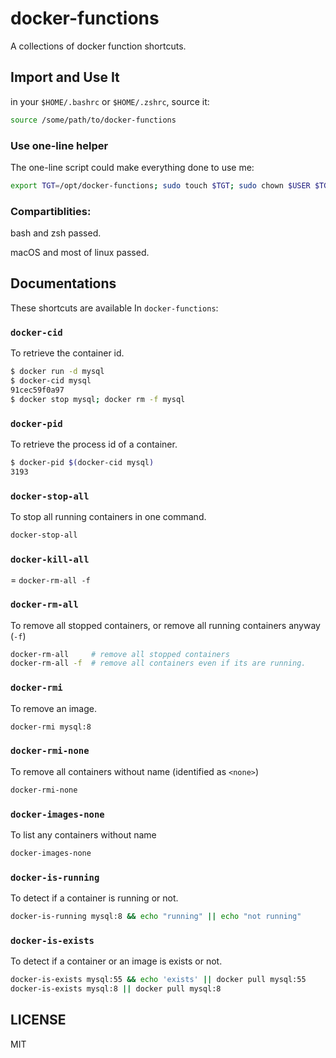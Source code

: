 # docker-functions

A collections of docker function shortcuts.



## Import and Use It

in your `$HOME/.bashrc` or `$HOME/.zshrc`, source it:

```bash
source /some/path/to/docker-functions
```

### Use one-line helper

The one-line script could make everything done to use me:

```bash
export TGT=/opt/docker-functions; sudo touch $TGT; sudo chown $USER $TGT; wget https://github.com/hedzr/docker-functions/raw/master/docker-functions -O $TGT && echo ". $TGT" >>$HOME/.bashrc
```

### Compartiblities:

bash and zsh passed.

macOS and most of linux passed.



## Documentations

These shortcuts are available In `docker-functions`:

### `docker-cid`

To retrieve the container id.

```bash
$ docker run -d mysql
$ docker-cid mysql
91cec59f0a97
$ docker stop mysql; docker rm -f mysql
```



### `docker-pid`

To retrieve the process id of a container.

```bash
$ docker-pid $(docker-cid mysql)
3193
```



### `docker-stop-all`

To stop all running containers in one command.

```bash
docker-stop-all
```



### `docker-kill-all`

= `docker-rm-all -f`



### `docker-rm-all`

To remove all stopped containers, or remove all running containers anyway (`-f`)

```bash
docker-rm-all     # remove all stopped containers
docker-rm-all -f  # remove all containers even if its are running.
```



### `docker-rmi`

To remove an image.

```bash
docker-rmi mysql:8
```



### `docker-rmi-none`

To remove all containers without name (identified as `<none>`)

```bash
docker-rmi-none
```



### `docker-images-none`

To list any containers without name

```bash
docker-images-none
```



### `docker-is-running`

To detect if a container is running or not.

```bash
docker-is-running mysql:8 && echo "running" || echo "not running"
```



### `docker-is-exists`

To detect if a container or an image is exists or not.

```bash
docker-is-exists mysql:55 && echo 'exists' || docker pull mysql:55
docker-is-exists mysql:8 || docker pull mysql:8
```



## LICENSE

MIT











